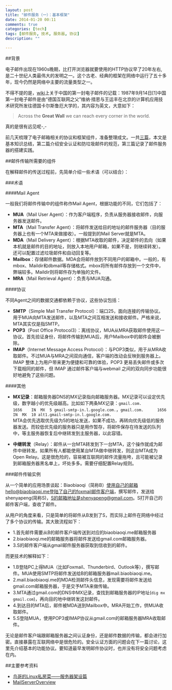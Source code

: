 ```yaml
---
layout: post
title: "邮件服务（一）：基本框架"
date: 2014-01-20 00:11
comments: true
categories: [tech]
tags: [邮件服务, 技术, 服务器, 协议]
description: ""

---
```



##背景

电子邮件出现在1960s晚期，比打开浏览器就要使用的HTTP协议早了20年左右,是二十世纪人类最伟大的发明之一。这个古老、经典的框架在网络中运行了五十多年，现今仍然是网络中主要的流量类型之一。

不得不提的是，[wiki](http://zh.wikipedia.org/wiki/%E7%94%B5%E5%AD%90%E9%82%AE%E4%BB%B6)上关于中国的第一封电子邮件的记载：1987年9月14日[1]中国第一封电子邮件是由“德国互联网之父”维纳·措恩与王运丰在北京的计算机应用技术研究所发往德国卡尔斯鲁厄大学的，其内容为英文，大意如下：

> Across the **Great Wall** we can reach every corner in the world.

真的是很有远见呢-,-

前几天梳理了电子邮箱相关的协议和框架组件，准备整理成文。一共[三篇](http://biaobiaoqi.github.io/tags/you-jian-fu-wu/)，本文是基本知识总结，第二篇介绍安全认证和防垃圾邮件的规范，第三篇记录了邮件服务器的搭建实践。

<!--more-->
##邮件传输所需要的组件

在解释邮件的传送过程前，先简单介绍一些术语（可以结合）：

###术语

####Mail Agent

一般我们将邮件传输中的组件称作Mail Agent，根据功能的不同，它们包括了：

* **MUA**（Mail User Agent）：作为客户端程序，负责从服务器接收邮件，向服务器发送邮件。
* **MTA**（Mail Transfer Agent）：将邮件发送给目的地址的邮件服务器（目的服务器上也有一个MTA来做接收）。一般提到的Mail Server就是MTA。
* **MDA**（Mail Delivery Agent）：根据MTA收取的邮件，决定邮件的去向（如果本机就是邮件的目的地址，则放入本地用户邮箱，如果不是，则继续转发）。还可以配置过滤垃圾邮件和自动回复等。
* **Mailbox**：存储邮件数据。MDA会将邮件放到不同用户的邮箱中。一般的，有mbox、Maildir和dbmail等存储格式。mbox将所有邮件存放到一个文件中，弊端较多。Maildir则将邮件存为单独的文件。
* **MRA**（Mail Retrieval Agent）：负责与MUA沟通。

####协议

不同Agent之间的数据交通都依赖于协议，这些协议包括：

* **SMTP**（Simple Mail Transfer Protocol）：端口25，面向连接的传输协议。用于MUA向MTA发送邮件，以及MTA之间互相发送和接收邮件。严格来说，MTA其实仅是指SMTP。
* **POP3**（Post Office Protocol3）：离线协议，MUA从MRA获取邮件使用这一协议。首先验证身份，将邮件传输到MUA后，用户Mailbox中的邮件会被删除。
* **IMAP**（Internet Message Access Protocol）：与POP3类似，用于从MRA收取邮件。不过MUA与MRA之间双向通信，客户端的改动会反映到服务器上。IMAP 整体上为用户带来更为便捷和可靠的体验，POP3 更易丢失邮件或多次下载相同的邮件，但 IMAP 通过邮件客户端与webmail 之间的双向同步功能很好地避免了这些问题。

####其他

* **MX记录**：邮箱服务器DNS的MX记录指向邮箱服务器。MX记录可以设定优先级，数字越小的优先级越高。比如如下两条MX记录：`gmail.com.		1656	IN	MX	5 gmail-smtp-in.l.google.com.`，`gmail.com.		1656	IN	MX	10 alt1.gmail-smtp-in.l.google.com.`	
	MTA会优先选取优先级为5的地址发送，如果不成功，再转向优先级低的服务器发送。而较低优先级的服务器只是用作暂存，将邮件保存在待发送的队列中，等主服务器恢复后中继转发到主服务器，以此容错。

* **中继转发**（Relay）：邮件从一台MTA转发到下一台MTA，这个操作就成为邮件中继转发。如果所有人都能使用某台MTA做中继转发，则这台MTA成为Open Relay。这是很危险的，容易被互联网的邮件流量拖垮，且可能被记录到邮箱服务器黑名单上，坏处多多。需要仔细配置Relay规则。


###邮件传输实例


从一个简单的应用场景谈起：Biaobiaoqi（简称B）使用自己的邮箱hello@biaobiaoqi.me登陆了自己的foxmail邮件客户端，撰写邮件，发送给shenyapeng(简称S)，S的邮箱地址是shenyapeng@gmail.com。S打开自己的邮件客户端，查收了邮件。

从用户的角度来看，只是简单的将邮件从B发到了S，而实际上邮件在网络中经过了多个协议的传输。其大致流程如下：

* 1.首先邮件需要从B的邮件客户端传送到对应的biaobiaoqi.me邮箱服务器
* 2.biaobiaoqi.me的邮箱服务器将邮件发送给gmail.com邮箱服务器。
* 3.S的邮件客户端从gmail邮件服务器获取到信收到的邮件。


而更技术的解释如下：

* 1.B登陆PC上得MUA（比如Foxmail、Thunderbird、Outlook等），撰写邮件。MUA使用SMTP将邮件发送给B的邮箱服务器mail.biaobiaoqi.me。
* 2.mail.biaobiaoqi.me的MDA检测邮件头信息，发现需要将邮件发送给gmail.com邮箱服务器，于是交予MTA来做传输。
* 3.MTA通过gmail.com的DNS中MX记录，查找到邮箱服务器的IP地址(`dig mx gmail.com`)，再向目的地中继转发这封邮件。
* 4.到达目的MTA后，邮件被MDA送到Mailbox中。MRA开始工作，供MUA收取邮件。
* 5.S登陆MUA，使用POP3或IMAP协议从gmail.com的邮箱服务器MRA收取邮件。


无论是邮件客户端跟邮箱服务器之间认证身份，还是邮件数据的传输，都会进行加密。直接暴露在互联网络中是很危险的。安全认证方面的问题会在下一篇讨论，这里先介绍基本的功能协议。要知道最早发明邮件协议时，也并没有将安全问题考虑在内。


##主要参考资料

* [鸟哥的Linux私房菜——服务器架设篇](http://vbird.dic.ksu.edu.tw/linux_server/0380mail.php)
* [MailServerOverview](http://wiki2.dovecot.org/MailServerOverview )

